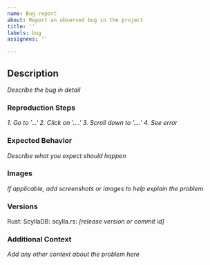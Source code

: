 ```yaml
---
name: Bug report
about: Report an observed bug in the project
title: ''
labels: bug
assignees: ''

---
```


## Description
*Describe the bug in detail*

### Reproduction Steps
*1. Go to '...'*
*2. Click on '....'*
*3. Scroll down to '....'*
*4. See error*

### Expected Behavior
*Describe what you expect should happen*

### Images
*If applicable, add screenshots or images to help explain the problem*

### Versions
Rust: 
ScyllaDB:
scylla.rs: *[release version or commit id]*

### Additional Context
*Add any other context about the problem here*
